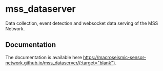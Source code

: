 # mss_dataserver

Data collection, event detection and websocket data serving of the MSS Network.

## Documentation

The documentation is available here https://macroseismic-sensor-network.github.io/mss_dataserver/{:target="blank"}.
